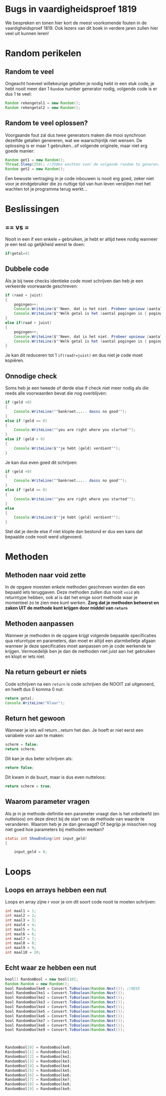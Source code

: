 # Bugs in vaardigheidsproef 1819

We bespreken en tonen hier kort de meest voorkomende fouten in de vaardigheidsproef 1819. Ook lezers van dit boek in verdere jaren zullen hier veel uit kunnen leren!

# Random perikelen

## Random te veel

Ongeacht hoeveel willekeurige getallen je nodig hebt in een stuk code, je hebt nooit meer dan 1 ``Random`` number generator nodig, volgende code is er dus 1 te veel:

```java
Random rekengetal1 = new Random();
Random rekengetal2 = new Random();
```

## Random te veel oplossen?

Voorgaande fout zal dus twee generators maken die mooi synchroon dezelfde getallen genereren, wat we waarschijnlijk niet wensen. De oplossing is er maar 1 gebruiken...of volgende originele, maar niet erg goede manier:

```java
Random get1 = new Random();
Thread.Sleep(250); //250ms wachten voor de volgende random te generen. Anders altijd hetzelfde getal.
Random get2 = new Random();
```

Een bewuste vertraging in je code inbouwen is nooit erg goed, zeker niet voor je eindgebruiker die zo nuttige tijd van hun leven verslijten met het wachten tot je programma terug werkt...

# Beslissingen

## == vs =

Nooit in een if een enkele ``=`` gebruiken, je hebt er altijd twee nodig wanneer je een test op gelijkheid wenst te doen:

```java
if(getal=4)
```

## Dubbele code

Àls je bij twee checks identieke code moet schrijven dan heb je een verkeerde voorwaarde geschreven:

```java
if (raad < juist)
{
    pogingen++;
    Console.WriteLine($""Neen, dat is het niet. Probeer opnieuw (aantal pogingen is {pogingen})"");
    Console.WriteLine($""Welk getal is het (aantal pogingen is { pogingen})"");
}
else if(raad > juist)
{
    pogingen++;
    Console.WriteLine($""Neen, dat is het niet. Probeer opnieuw (aantal pogingen is {pogingen})"");
    Console.WriteLine($""Welk getal is het (aantal pogingen is { pogingen})"");
}
```

Je kan dit reduceren tot 1 ``if(raad!=juist)`` en dus niet je code moet kopiëren.

## Onnodige check

Soms heb je een tweede of derde else if check niet meer nodig als die reeds alle voorwaarden bevat die nog overblijven:

```java
if (geld <0)
{
    Console.WriteLine(""bankroet..... dasss no good"");
}
else if (geld == 0)
{
    Console.WriteLine(""you are right where you started"");
}
else if (geld > 0) 
{
    Console.WriteLine($""je hebt {geld} verdient"");
}
```

Je kan dus even goed dit schrijven:
```java
if (geld <0)
{
    Console.WriteLine(""bankroet..... dasss no good"");
}
else if (geld == 0)
{
    Console.WriteLine(""you are right where you started"");
}
else 
{
    Console.WriteLine($""je hebt {geld} verdient"");
}
```

Stel dat je derde else if niet klopte dan bestond er dus een kans dat bepaalde code nooit werd uitgevoerd.

# Methoden

## Methoden naar void zette

In de opgave moesten enkele methoden geschreven worden die een bepaald iets teruggaven. Deze methoden zullen dus nooit ``void`` als returntype hebben, ook al is dat het enige soort methode waar je momenteel zo te zien mee kunt werken. **Zorg dat je methoden beheerst en zaken UIT de methode kunt krijgen door middel van ``return``**

## Methoden aanpassen

Wanneer je methoden in de opgave krijgt volgende bepaalde specificaties qua returntype en parameters, dan moet er altijd een alarmbelletje afgaan wanneer je deze specificaties moet aanpassen om je code werkende te krijgen. Vermoedelijk ben je dan de methoden niet juist aan het gebruiken en klopt er iets niet.

## Na return gebeurt er niets

Code schrijven na een ``return`` is code schrijven die NOOIT zal uitgevoerd, en heeft dus 0 komma 0 nut:

```java
return getal;
Console.WriteLine("Klaar");
```

## Return het gewoon

Wanneer je iets wil return...return het dan. Je hoeft er niet eerst een variabele voor aan te maken:

```java
scherm = false;
return scherm;

```

Dit kan je dus beter schrijven als:

```java
return false;
```

Dit kwam in de buurt, maar is dus even nutteloos:

```java
return scherm = true;
```

## Waarom parameter vragen

Als je in je methode-definitie een parameter vraagt dan is het onbeleefd (en nutteloos) om deze direct bij de start van de methode van waarde te veranderen. Waarom heb je ze dan gevraagd? Of begrijp je misschien nog niet goed hoe parameters bij methoden werken?

```java
static int ShowEnding(int input_geld)
{

    input_geld = 0;
```

# Loops

## Loops en arrays hebben een nut

Loops en array zijne r voor je om dit soort code nooit te moeten schrijven:

```java
int maal1 = 1;
int maal2 = 2;
int maal3 = 3;
int maal4 = 4;
int maal5 = 5;
int maal6 = 6;
int maal7 = 7;
int maal8 = 8;
int maal9 = 9;
int maal10 = 10;
```

## Echt waar ze hebben een nut

```java
bool[] RandomBool = new bool[10];
Random Random = new Random();
bool RandomBoolke0 = Convert.ToBoolean(Random.Next()); //NEEE
bool RandomBoolke1 = Convert.ToBoolean(Random.Next());
bool RandomBoolke2 = Convert.ToBoolean(Random.Next());
bool RandomBoolke3 = Convert.ToBoolean(Random.Next());
bool RandomBoolke4 = Convert.ToBoolean(Random.Next());
bool RandomBoolke5 = Convert.ToBoolean(Random.Next());
bool RandomBoolke6 = Convert.ToBoolean(Random.Next());
bool RandomBoolke7 = Convert.ToBoolean(Random.Next());
bool RandomBoolke8 = Convert.ToBoolean(Random.Next());
bool RandomBoolke9 = Convert.ToBoolean(Random.Next());



RandomBool[0] = RandomBoolke0;
RandomBool[1] = RandomBoolke1;
RandomBool[2] = RandomBoolke2;
RandomBool[3] = RandomBoolke3;
RandomBool[4] = RandomBoolke4;
RandomBool[5] = RandomBoolke5;
RandomBool[6] = RandomBoolke6;
RandomBool[7] = RandomBoolke7;
RandomBool[8] = RandomBoolke8;
RandomBool[9] = RandomBoolke9;
```